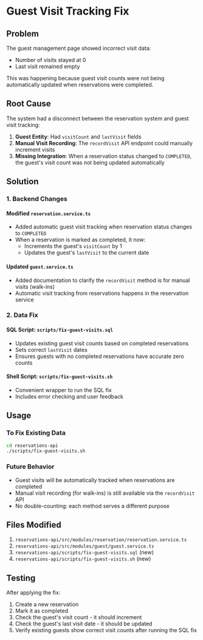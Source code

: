# Guest Visit Tracking Fix

## Problem

The guest management page showed incorrect visit data:
- Number of visits stayed at 0
- Last visit remained empty

This was happening because guest visit counts were not being automatically updated when reservations were completed.

## Root Cause

The system had a disconnect between the reservation system and guest visit tracking:

1. **Guest Entity**: Had `visitCount` and `lastVisit` fields
2. **Manual Visit Recording**: The `recordVisit` API endpoint could manually increment visits
3. **Missing Integration**: When a reservation status changed to `COMPLETED`, the guest's visit count was not being updated automatically

## Solution

### 1. Backend Changes

#### Modified `reservation.service.ts`
- Added automatic guest visit tracking when reservation status changes to `COMPLETED`
- When a reservation is marked as completed, it now:
  - Increments the guest's `visitCount` by 1
  - Updates the guest's `lastVisit` to the current date

#### Updated `guest.service.ts`
- Added documentation to clarify the `recordVisit` method is for manual visits (walk-ins)
- Automatic visit tracking from reservations happens in the reservation service

### 2. Data Fix

#### SQL Script: `scripts/fix-guest-visits.sql`
- Updates existing guest visit counts based on completed reservations
- Sets correct `lastVisit` dates
- Ensures guests with no completed reservations have accurate zero counts

#### Shell Script: `scripts/fix-guest-visits.sh`
- Convenient wrapper to run the SQL fix
- Includes error checking and user feedback

## Usage

### To Fix Existing Data
```bash
cd reservations-api
./scripts/fix-guest-visits.sh
```

### Future Behavior
- Guest visits will be automatically tracked when reservations are completed
- Manual visit recording (for walk-ins) is still available via the `recordVisit` API
- No double-counting: each method serves a different purpose

## Files Modified

1. `reservations-api/src/modules/reservation/reservation.service.ts`
2. `reservations-api/src/modules/guest/guest.service.ts`
3. `reservations-api/scripts/fix-guest-visits.sql` (new)
4. `reservations-api/scripts/fix-guest-visits.sh` (new)

## Testing

After applying the fix:
1. Create a new reservation
2. Mark it as completed
3. Check the guest's visit count - it should increment
4. Check the guest's last visit date - it should be updated
5. Verify existing guests show correct visit counts after running the SQL fix 